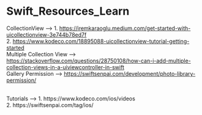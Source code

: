 # Swift_Resources_Learn

CollectionView --> 1. https://iremkaraoglu.medium.com/get-started-with-uicollectionview-3e744b78ed7f    <br />
                   2. https://www.kodeco.com/18895088-uicollectionview-tutorial-getting-started       <br />
Multiple Collection View --> https://stackoverflow.com/questions/28750108/how-can-i-add-multiple-collection-views-in-a-uiviewcontroller-in-swift   <br />
Gallery Permission --> https://swiftsenpai.com/development/photo-library-permission/      <br />




<br />
Tutorials --> 1. https://www.kodeco.com/ios/videos      <br />
              2. https://swiftsenpai.com/tag/ios/
